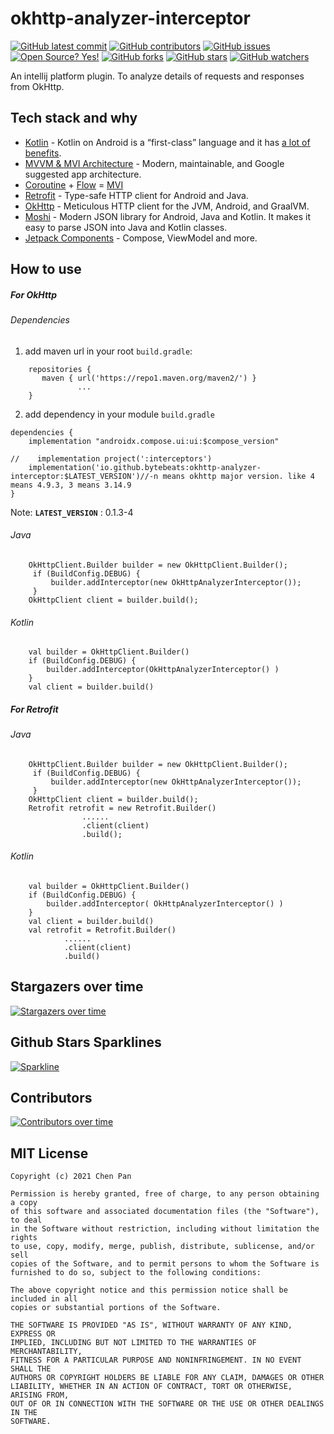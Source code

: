 # okhttp-analyzer-interceptor

[![GitHub latest commit](https://badgen.net/github/last-commit/bytebeats/okhttp-analyzer-interceptor)](https://github.com/bytebeats/okhttp-analyzer-interceptor/commit/)
[![GitHub contributors](https://img.shields.io/github/contributors/bytebeats/okhttp-analyzer-interceptor.svg)](https://github.com/bytebeats/okhttp-analyzer-interceptor/graphs/contributors/)
[![GitHub issues](https://img.shields.io/github/issues/bytebeats/okhttp-analyzer-interceptor.svg)](https://github.com/bytebeats/okhttp-analyzer-interceptor/issues/)
[![Open Source? Yes!](https://badgen.net/badge/Open%20Source%20%3F/Yes%21/blue?icon=github)](https://github.com/bytebeats/okhttp-analyzer-interceptor/)
[![GitHub forks](https://img.shields.io/github/forks/bytebeats/okhttp-analyzer-interceptor.svg?style=social&label=Fork&maxAge=2592000)](https://github.com/bytebeats/okhttp-analyzer-interceptor/network/)
[![GitHub stars](https://img.shields.io/github/stars/bytebeats/okhttp-analyzer-interceptor.svg?style=social&label=Star&maxAge=2592000)](https://github.com/bytebeats/okhttp-analyzer-interceptor/stargazers/)
[![GitHub watchers](https://img.shields.io/github/watchers/bytebeats/okhttp-analyzer-interceptor.svg?style=social&label=Watch&maxAge=2592000)](https://github.com/bytebeats/okhttp-analyzer-interceptor/watchers/)

An intellij platform plugin. To analyze details of requests and responses from OkHttp.

## Tech stack and why
* [Kotlin](https://kotlinlang.org/) - Kotlin on Android is a “first-class” language and it has [a lot of benefits](https://developer.android.com/kotlin).
* [MVVM & MVI Architecture](https://developer.android.com/jetpack/guide) - Modern, maintainable, and Google suggested app architecture.
* [Coroutine](https://developer.android.com/kotlin/coroutines) + [Flow](https://developer.android.com/kotlin/flow) = [MVI](https://github.com/Kotlin-Android-Open-Source/MVI-Coroutines-Flow)
* [Retrofit](https://square.github.io/retrofit/) - Type-safe HTTP client for Android and Java.
* [OkHttp](https://square.github.io/okhttp/) - Meticulous HTTP client for the JVM, Android, and GraalVM.
* [Moshi](https://github.com/square/moshi) - Modern JSON library for Android, Java and Kotlin. It makes it easy to parse JSON into Java and Kotlin classes.
* [Jetpack Components](https://developer.android.com/jetpack) - Compose, ViewModel and more.

## How to use

##### For OkHttp

###### Dependencies

1. add maven url in your root `build.gradle`:
```
    repositories {
       maven { url('https://repo1.maven.org/maven2/') }
               ...
    }
```

2. add dependency in your module `build.gradle`
```
dependencies {
    implementation "androidx.compose.ui:ui:$compose_version"

//    implementation project(':interceptors')
    implementation('io.github.bytebeats:okhttp-analyzer-interceptor:$LATEST_VERSION')//-n means okhttp major version. like 4 means 4.9.3, 3 means 3.14.9
}
```

Note: **`LATEST_VERSION`** : 0.1.3-4

###### Java
```
    OkHttpClient.Builder builder = new OkHttpClient.Builder();
     if (BuildConfig.DEBUG) {
         builder.addInterceptor(new OkHttpAnalyzerInterceptor());
     }   
    OkHttpClient client = builder.build();
``` 

###### Kotlin
```
    val builder = OkHttpClient.Builder()
    if (BuildConfig.DEBUG) {
        builder.addInterceptor(OkHttpAnalyzerInterceptor() )
    }    
    val client = builder.build()
```

##### For Retrofit
###### Java
```
    OkHttpClient.Builder builder = new OkHttpClient.Builder();
     if (BuildConfig.DEBUG) {
         builder.addInterceptor(new OkHttpAnalyzerInterceptor());
     }   
    OkHttpClient client = builder.build(); 
    Retrofit retrofit = new Retrofit.Builder()
                ......
                .client(client)
                .build();
```


###### Kotlin
```
    val builder = OkHttpClient.Builder()
    if (BuildConfig.DEBUG) {
        builder.addInterceptor( OkHttpAnalyzerInterceptor() )
    }    
    val client = builder.build()
    val retrofit = Retrofit.Builder()
            ......
            .client(client)
            .build()
```

## Stargazers over time

[![Stargazers over time](https://starchart.cc/bytebeats/okhttp-analyzer-interceptor.svg)](https://starchart.cc/bytebeats/okhttp-analyzer-interceptor)

## Github Stars Sparklines

[![Sparkline](https://stars.medv.io/bytebeats/okhttp-analyzer-interceptor.svg)](https://stars.medv.io/bytebeats/okhttp-analyzer-interceptor)

## Contributors

[![Contributors over time](https://contributor-graph-api.apiseven.com/contributors-svg?chart=contributorOverTime&repo=bytebeats/okhttp-analyzer-interceptor)](https://www.apiseven.com/en/contributor-graph?chart=contributorOverTime&repo=bytebeats/okhttp-analyzer-interceptor)

## MIT License

    Copyright (c) 2021 Chen Pan

    Permission is hereby granted, free of charge, to any person obtaining a copy
    of this software and associated documentation files (the "Software"), to deal
    in the Software without restriction, including without limitation the rights
    to use, copy, modify, merge, publish, distribute, sublicense, and/or sell
    copies of the Software, and to permit persons to whom the Software is
    furnished to do so, subject to the following conditions:

    The above copyright notice and this permission notice shall be included in all
    copies or substantial portions of the Software.

    THE SOFTWARE IS PROVIDED "AS IS", WITHOUT WARRANTY OF ANY KIND, EXPRESS OR
    IMPLIED, INCLUDING BUT NOT LIMITED TO THE WARRANTIES OF MERCHANTABILITY,
    FITNESS FOR A PARTICULAR PURPOSE AND NONINFRINGEMENT. IN NO EVENT SHALL THE
    AUTHORS OR COPYRIGHT HOLDERS BE LIABLE FOR ANY CLAIM, DAMAGES OR OTHER
    LIABILITY, WHETHER IN AN ACTION OF CONTRACT, TORT OR OTHERWISE, ARISING FROM,
    OUT OF OR IN CONNECTION WITH THE SOFTWARE OR THE USE OR OTHER DEALINGS IN THE
    SOFTWARE.
